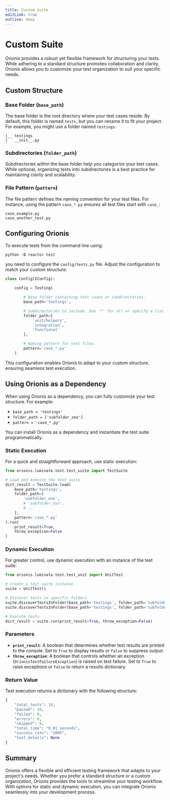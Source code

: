 ```yaml
---
title: Custom Suite
editLink: true
outline: deep
---
```


# Custom Suite

Orionis provides a robust yet flexible framework for structuring your tests. While adhering to a standard structure promotes collaboration and clarity, Orionis allows you to customize your test organization to suit your specific needs.

## Custom Structure

### Base Folder (`base_path`)

The base folder is the root directory where your test cases reside. By default, this folder is named `tests`, but you can rename it to fit your project. For example, you might use a folder named `testings`:

```
|__ testings
|   __init__.py
```

### Subdirectories (`folder_path`)

Subdirectories within the base folder help you categorize your test cases. While optional, organizing tests into subdirectories is a best practice for maintaining clarity and scalability.

### File Pattern (`pattern`)

The file pattern defines the naming convention for your test files. For instance, using the pattern `case_*.py` ensures all test files start with `case_`:

```
case_example.py
case_another_test.py
```

## Configuring Orionis

To execute tests from the command line using:

```
python -B reactor test
```

you need to configure the `config/tests.py` file. Adjust the configuration to match your custom structure:

```python
class Config(IConfig):

    config = Testing(

        # Base folder containing test cases or subdirectories.
        base_path='testings',

        # Subdirectories to include. Use '*' for all or specify a list.
        folder_path=[
            'unit/helpers',
            'integration',
            'functional'
        ],

        # Naming pattern for test files.
        pattern='case_*.py'
    )
```

This configuration enables Orionis to adapt to your custom structure, ensuring seamless test execution.

## Using Orionis as a Dependency

When using Orionis as a dependency, you can fully customize your test structure. For example:

- `base_path = 'testings'`
- `folder_path = ['subfolder_one']`
- `pattern = 'case_*.py'`

You can install Orionis as a dependency and instantiate the test suite programmatically.

### Static Execution

For a quick and straightforward approach, use static execution:

```python
from orionis.luminate.test.test_suite import TestSuite

# Load and execute the test suite
dict_result = TestSuite.load(
    base_path='testings',
    folder_path=[
        'subfolder_one',
        # 'subfolder_two',
        # ...
    ],
    pattern='case_*.py'
).run(
    print_result=True,
    throw_exception=False
)
```

### Dynamic Execution

For greater control, use dynamic execution with an instance of the test suite:

```python
from orionis.luminate.test.test_unit import UnitTest

# Create a test suite instance
suite = UnitTest()

# Discover tests in specific folders
suite.discoverTestsInFolder(base_path='testings', folder_path='subfolder_one', pattern='case_*.py')
suite.discoverTestsInFolder(base_path='testings', folder_path='subfolder_two', pattern='case_*.py')

# Execute tests
dict_result = suite.run(print_result=True, throw_exception=False)
```

### Parameters

- **`print_result`**: A boolean that determines whether test results are printed to the console. Set to `True` to display results or `False` to suppress output.
- **`throw_exception`**: A boolean that controls whether an exception (`OrionisTestFailureException`) is raised on test failure. Set to `True` to raise exceptions or `False` to return a results dictionary.

### Return Value

Test execution returns a dictionary with the following structure:

```python
{
    "total_tests": 10,
    "passed": 10,
    "failed": 0,
    "errors": 0,
    "skipped": 0,
    "total_time": "0.01 seconds",
    "success_rate": "100%",
    "test_details": None
}
```

## Summary

Orionis offers a flexible and efficient testing framework that adapts to your project's needs. Whether you prefer a standard structure or a custom organization, Orionis provides the tools to streamline your testing workflow. With options for static and dynamic execution, you can integrate Orionis seamlessly into your development process.
